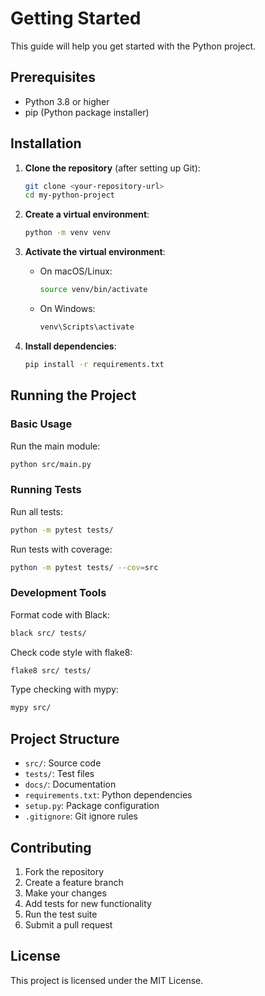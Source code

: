 # Getting Started

This guide will help you get started with the Python project.

## Prerequisites

- Python 3.8 or higher
- pip (Python package installer)

## Installation

1. **Clone the repository** (after setting up Git):
   ```bash
   git clone <your-repository-url>
   cd my-python-project
   ```

2. **Create a virtual environment**:
   ```bash
   python -m venv venv
   ```

3. **Activate the virtual environment**:
   - On macOS/Linux:
     ```bash
     source venv/bin/activate
     ```
   - On Windows:
     ```bash
     venv\Scripts\activate
     ```

4. **Install dependencies**:
   ```bash
   pip install -r requirements.txt
   ```

## Running the Project

### Basic Usage

Run the main module:
```bash
python src/main.py
```

### Running Tests

Run all tests:
```bash
python -m pytest tests/
```

Run tests with coverage:
```bash
python -m pytest tests/ --cov=src
```

### Development Tools

Format code with Black:
```bash
black src/ tests/
```

Check code style with flake8:
```bash
flake8 src/ tests/
```

Type checking with mypy:
```bash
mypy src/
```

## Project Structure

- `src/`: Source code
- `tests/`: Test files
- `docs/`: Documentation
- `requirements.txt`: Python dependencies
- `setup.py`: Package configuration
- `.gitignore`: Git ignore rules

## Contributing

1. Fork the repository
2. Create a feature branch
3. Make your changes
4. Add tests for new functionality
5. Run the test suite
6. Submit a pull request

## License

This project is licensed under the MIT License. 